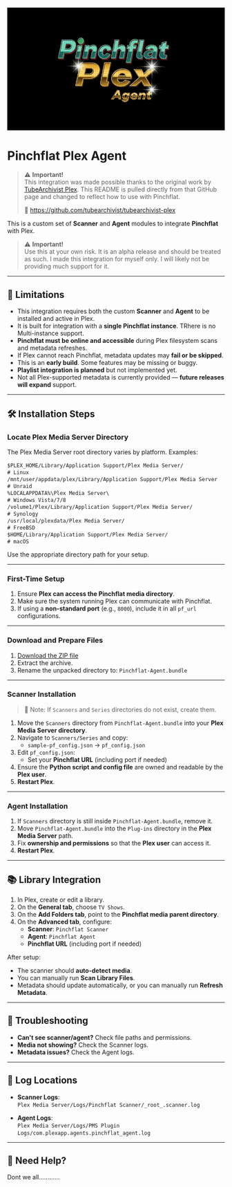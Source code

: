 <p align="center">
  <img src="./images/pinchflat_plex_agent.gif" alt="Pinchflat Plex Agent" />
</p>

# Pinchflat Plex Agent

> ⚠️ **Important!**  
> This integration was made possible thanks to the original work by [TubeArchivist Plex](https://github.com/tubearchivist/tubearchivist-plex).
> This README is pulled directly from that GitHub page and changed to reflect how to use with Pinchflat.  
>  
> 🔗 https://github.com/tubearchivist/tubearchivist-plex

This is a custom set of **Scanner** and **Agent** modules to integrate **Pinchflat** with Plex.  

> ⚠️ **Important!**  
> Use this at your own risk. It is an alpha release and should be treated as such.
> I made this integration for myself only. I will likely not be providing much support for it.

---

## 🚫 Limitations

- This integration requires both the custom **Scanner** and **Agent** to be installed and active in Plex.
- It is built for integration with a **single Pinchflat instance**. TRhere is no Multi-instance support.
- **Pinchflat must be online and accessible** during Plex filesystem scans and metadata refreshes.
- If Plex cannot reach Pinchflat, metadata updates may **fail or be skipped**.
- This is an **early build**. Some features may be missing or buggy.
- **Playlist integration is planned** but not implemented yet.
- Not all Plex-supported metadata is currently provided — **future releases will expand** support.

---

## 🛠️ Installation Steps

### Locate Plex Media Server Directory

The Plex Media Server root directory varies by platform. Examples:

```
$PLEX_HOME/Library/Application Support/Plex Media Server/                # Linux  
/mnt/user/appdata/plex/Library/Application Support/Plex Media Server    # Unraid  
%LOCALAPPDATA%\Plex Media Server\                                       # Windows Vista/7/8  
/volume1/Plex/Library/Application Support/Plex Media Server/            # Synology  
/usr/local/plexdata/Plex Media Server/                                  # FreeBSD  
$HOME/Library/Application Support/Plex Media Server/                    # macOS  
```

Use the appropriate directory path for your setup.

---

### First-Time Setup

1. Ensure **Plex can access the Pinchflat media directory**.
2. Make sure the system running Plex can communicate with Pinchflat.
3. If using a **non-standard port** (e.g., `8000`), include it in all `pf_url` configurations.

---

### Download and Prepare Files

1. [Download the ZIP file](https://github.com/tubearchivist/tubearchivist-plex/archive/refs/heads/main.zip)
2. Extract the archive.
3. Rename the unpacked directory to: `Pinchflat-Agent.bundle`

---

### Scanner Installation

> 📁 Note: If `Scanners` and `Series` directories do not exist, create them.

1. Move the `Scanners` directory from `Pinchflat-Agent.bundle` into your **Plex Media Server directory**.
2. Navigate to `Scanners/Series` and copy:
   - `sample-pf_config.json` → `pf_config.json`
3. Edit `pf_config.json`:
   - Set your **Pinchflat URL** (including port if needed)
4. Ensure the **Python script and config file** are owned and readable by the **Plex user**.
5. **Restart Plex**.

---

### Agent Installation

1. If `Scanners` directory is still inside `Pinchflat-Agent.bundle`, remove it.
2. Move `Pinchflat-Agent.bundle` into the `Plug-ins` directory in the **Plex Media Server** path.
3. Fix **ownership and permissions** so that the **Plex user** can access it.
4. **Restart Plex**.

---

## 📚 Library Integration

1. In Plex, create or edit a library.
2. On the **General tab**, choose `TV Shows`.
3. On the **Add Folders tab**, point to the **Pinchflat media parent directory**.
4. On the **Advanced tab**, configure:
   - **Scanner**: `Pinchflat Scanner`
   - **Agent**: `Pinchflat Agent`
   - **Pinchflat URL** (including port if needed)

After setup:

- The scanner should **auto-detect media**.
- You can manually run **Scan Library Files**.
- Metadata should update automatically, or you can manually run **Refresh Metadata**.

---

## 🧩 Troubleshooting

- **Can't see scanner/agent?** Check file paths and permissions.
- **Media not showing?** Check the Scanner logs.
- **Metadata issues?** Check the Agent logs.

---

## 📄 Log Locations

- **Scanner Logs**:  
  `Plex Media Server/Logs/Pinchflat Scanner/_root_.scanner.log`

- **Agent Logs**:  
  `Plex Media Server/Logs/PMS Plugin Logs/com.plexapp.agents.pinchflat_agent.log`

---

## 💬 Need Help?

Dont we all............
